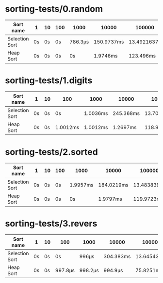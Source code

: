 # sorting-tests/0.random
| Sort name | 1 | 10 | 100 | 1000 | 10000 | 100000 | 1000000 | 10000000 |
| --- | --- | --- | --- | --- | --- | --- | --- | --- |
| Selection Sort | 0s | 0s | 0s | 786.3µs | 150.9737ms | 13.4921637s | timeout | timeout |
| Heap Sort | 0s | 0s | 0s | 0s | 1.9746ms | 123.496ms | 955.9083ms | 9.4815587s |

# sorting-tests/1.digits
| Sort name | 1 | 10 | 100 | 1000 | 10000 | 100000 | 1000000 | 10000000 |
| --- | --- | --- | --- | --- | --- | --- | --- | --- |
| Selection Sort | 0s | 0s | 0s | 1.0036ms | 245.368ms | 13.7008759s | timeout | timeout |
| Heap Sort | 0s | 0s | 1.0012ms | 1.0012ms | 1.2697ms | 118.9504ms | 584.6892ms | 2.4643669s |

# sorting-tests/2.sorted
| Sort name | 1 | 10 | 100 | 1000 | 10000 | 100000 | 1000000 | 10000000 |
| --- | --- | --- | --- | --- | --- | --- | --- | --- |
| Selection Sort | 0s | 0s | 0s | 1.9957ms | 184.0219ms | 13.4838399s | timeout | timeout |
| Heap Sort | 0s | 0s | 0s | 0s | 1.9797ms | 119.9723ms | 418.9473ms | 3.1688902s |

# sorting-tests/3.revers
| Sort name | 1 | 10 | 100 | 1000 | 10000 | 100000 | 1000000 | 10000000 |
| --- | --- | --- | --- | --- | --- | --- | --- | --- |
| Selection Sort | 0s | 0s | 0s | 996µs | 304.383ms | 13.6454335s | timeout | timeout |
| Heap Sort | 0s | 0s | 997.8µs | 998.2µs | 994.9µs | 75.8251ms | 298.4377ms | 2.6047716s |

